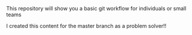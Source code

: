 This repository will show you a basic git workflow for individuals or small teams

I created this content for the master branch as a problem solver!!
